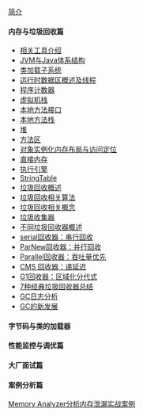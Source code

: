 [简介](README)


<h4>内存与垃圾回收篇</h4>

* [相关工具介绍](toolSoft)
* [ JVM与Java体系结构](jvmAndJavaArch)
* [类加载子系统](classLoaderSubSystem)
* [运行时数据区概述及线程](runtimeDateAreaThread)
* [程序计数器](PCRegisters)
* [虚拟机栈](vmstack)
* [本地方法接口](nativeMethodInterface)
* [本地方法栈](nativeMethodStack)
* [堆](heap)
* [方法区](methodArea)
* [对象实例化内存布局与访问定位](objInstanceMemLayout)
* [直接内存](directMemory)
* [执行引擎](engine)
* [StringTable](stringTable)
* [垃圾回收概述](gcSummary)
* [垃圾回收相关算法](gcAlgorithm)
* [垃圾回收相关概念](gcConcept)
* [垃圾收集器](garbageCollector)
* [不同垃圾回收器概述](garbageCollectorKindResume)
* [serial回收器：串行回收](serialGC)
* [ParNew回收器：并行回收](parNewGC)
* [Parallel回收器：吞吐量优先](parallelGC)
* [CMS 回收器：递延迟](CMSGC)
* [G1回收器：区域化分代式](G1GC)
* [7种经典垃圾回收器总结](gcReport)
* [GC日志分析](gcLogAnalyse)
* [GC的新发展](gcFuture)

<h4>字节码与类的加载器</h4>



<h4>性能监控与调优篇</h4>



<h4>大厂面试篇</h4>



<h4>案例分析篇</h4>

[Memory Analyzer分析内存泄漏实战案例](https://blog.csdn.net/u012415035/article/details/82218322)

